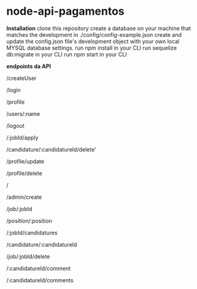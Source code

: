 # node-api-pagamentos

**Installation**
clone this repository
create a database on your machine that matches the development in ./config/config-example.json 
create and update the config.json file's development object with your own local MYSQL database settings.
run npm install in your CLI
run sequelize db:migrate in your CLI
run npm start in your CLI

**endpoints da API**

/createUser
    
/login

/profile

/users/:name
    
/logout

/:jobId/apply    

/candidature/:candidatureId/delete'

/profile/update
        
/profile/delete

/
        
/admin/create     
        
/job/:jobId
    
/position/:position

/:jobId/candidatures

/candidature/:candidatureId

/job/:jobId/delete

/:candidatureId/comment

/:candidatureId/comments

